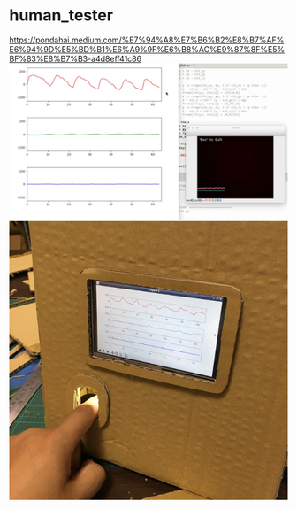 # human_tester
https://pondahai.medium.com/%E7%94%A8%E7%B6%B2%E8%B7%AF%E6%94%9D%E5%BD%B1%E6%A9%9F%E6%B8%AC%E9%87%8F%E5%BF%83%E8%B7%B3-a4d8eff41c86
![](1_VuR-6J6ZFfKGmnIiUdKQkA.png)
![](IMG_7433.JPG)
